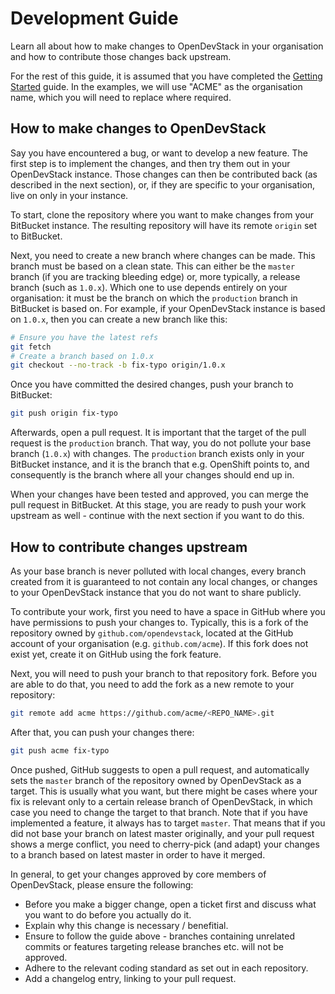 # Development Guide

Learn all about how to make changes to OpenDevStack in your organisation and how
to contribute those changes back upstream.

For the rest of this guide, it is assumed that you have completed the
[Getting Started](https://github.com/opendevstack) guide. In the examples, we
will use "ACME" as the organisation name, which you will need to replace where
required.

## How to make changes to OpenDevStack

Say you have encountered a bug, or want to develop a new feature. The first
step is to implement the changes, and then try them out in your OpenDevStack
instance. Those changes can then be contributed back (as described in the next
section), or, if they are specific to your organisation, live on only in your
instance.

To start, clone the repository where you want to make changes from your
BitBucket instance. The resulting repository will have its remote `origin` set
to BitBucket.

Next, you need to create a new branch where changes can be made. This branch
must be based on a clean state. This can either be the `master` branch (if you
are tracking bleeding edge) or, more typically, a release branch (such as
`1.0.x`). Which one to use depends entirely on your organisation: it must be the
branch on which the `production` branch in BitBucket is based on. For example,
if your OpenDevStack instance is based on `1.0.x`, then you can create a new
branch like this:

```sh
# Ensure you have the latest refs
git fetch
# Create a branch based on 1.0.x
git checkout --no-track -b fix-typo origin/1.0.x
```

Once you have committed the desired changes, push your branch to BitBucket:
```sh
git push origin fix-typo
```

Afterwards, open a pull request. It is important that the target of the pull
request is the `production` branch. That way, you do not pollute your base
branch (`1.0.x`) with changes. The `production` branch exists only in your
BitBucket instance, and it is the branch that e.g. OpenShift points to, and
consequently is the branch where all your changes should end up in.

When your changes have been tested and approved, you can merge the pull
request in BitBucket. At this stage, you are ready to push your work upstream as
well - continue with the next section if you want to do this.


## How to contribute changes upstream

As your base branch is never polluted with local changes, every branch created
from it is guaranteed to not contain any local changes, or changes to your
OpenDevStack instance that you do not want to share publicly.

To contribute your work, first you need to have a space in GitHub where you have
permissions to push your changes to. Typically, this is a fork of the repository
owned by `github.com/opendevstack`, located at the GitHub account of your
organisation (e.g. `github.com/acme`). If this fork does not exist yet, create
it on GitHub using the fork feature.

Next, you will need to push your branch to that repository fork. Before you are
able to do that, you need to add the fork as a new remote to your repository:

```sh
git remote add acme https://github.com/acme/<REPO_NAME>.git
```

After that, you can push your changes there:
```sh
git push acme fix-typo
```

Once pushed, GitHub suggests to open a pull request, and automatically sets the
`master` branch of the repository owned by OpenDevStack as a target. This is
usually what you want, but there might be cases where your fix is relevant only to a
certain release branch of OpenDevStack, in which case you need to change the
target to that branch. Note that if you have implemented a feature, it always
has to target `master`. That means that if you did not base your branch on
latest master originally, and your pull request shows a merge conflict, you
need to cherry-pick (and adapt) your changes to a branch based on latest master
in order to have it merged.

In general, to get your changes approved by core members of OpenDevStack, please
ensure the following:

* Before you make a bigger change, open a ticket first and discuss what you want
  to do before you actually do it.
* Explain why this change is necessary / benefitial.
* Ensure to follow the guide above - branches containing unrelated commits or
  features targeting release branches etc. will not be approved.
* Adhere to the relevant coding standard as set out in each repository.
* Add a changelog entry, linking to your pull request.
